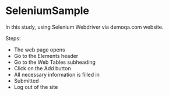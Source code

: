# SeleniumSample

In this study, using Selenium Webdriver via demoqa.com website.

Steps:

* The web page opens
* Go to the Elements header
* Go to the Web Tables subheading
*  Click on the Add button
* All necessary information is filled in
* Submitted
* Log out of the site
